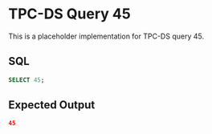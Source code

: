 # TPC-DS Query 45

This is a placeholder implementation for TPC-DS query 45.

## SQL
```sql
SELECT 45;
```

## Expected Output
```json
45
```
